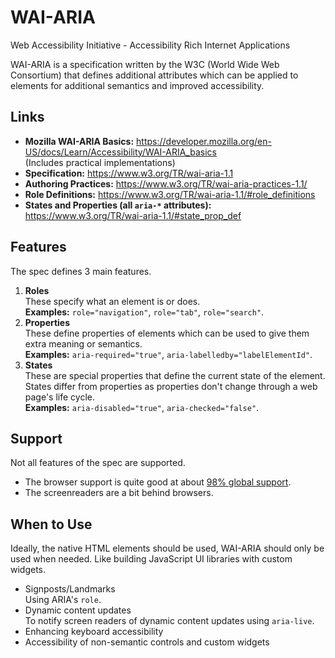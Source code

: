 # WAI-ARIA

Web Accessibility Initiative - Accessibility Rich Internet Applications

WAI-ARIA is a specification written by the W3C (World Wide Web Consortium) that defines additional attributes which can be applied to elements for additional semantics and improved accessibility.

## Links

- **Mozilla WAI-ARIA Basics:** <https://developer.mozilla.org/en-US/docs/Learn/Accessibility/WAI-ARIA_basics>\
  (Includes practical implementations)
- **Specification:** <https://www.w3.org/TR/wai-aria-1.1>
- **Authoring Practices:** <https://www.w3.org/TR/wai-aria-practices-1.1/>
- **Role Definitions:** <https://www.w3.org/TR/wai-aria-1.1/#role_definitions>
- **States and Properties (all `aria-*` attributes):** <https://www.w3.org/TR/wai-aria-1.1/#state_prop_def>

## Features

The spec defines 3 main features.

1. **Roles**\
   These specify what an element is or does.\
   **Examples:** `role="navigation"`, `role="tab"`, `role="search"`.
2. **Properties**\
   These define properties of elements which can be used to give them extra meaning or semantics.\
   **Examples:** `aria-required="true"`, `aria-labelledby="labelElementId"`.
3. **States**\
   These are special properties that define the current state of the element. States differ from properties as properties don't change through a web page's life cycle.\
   **Examples:** `aria-disabled="true"`, `aria-checked="false"`.

## Support

Not all features of the spec are supported.

- The browser support is quite good at about [98% global support](https://caniuse.com/#feat=wai-aria).
- The screenreaders are a bit behind browsers.

## When to Use

Ideally, the native HTML elements should be used, WAI-ARIA should only be used when needed. Like building JavaScript UI libraries with custom widgets.

- Signposts/Landmarks\
  Using ARIA's `role`.
- Dynamic content updates\
  To notify screen readers of dynamic content updates using `aria-live`.
- Enhancing keyboard accessibility
- Accessibility of non-semantic controls and custom widgets
